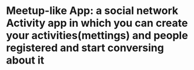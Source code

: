 # Meetup-like App: a social network Activity app in which you can create your activities(mettings) and people registered and start conversing about it